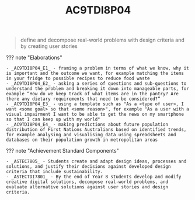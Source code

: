 ﻿---
backlinks:
- title: My approach to teaching digital technologies
  url: /sense/Teaching/Mathematics/my-approach-to-teaching-digital-technologies.html
- title: Learning Areas
  url: /sense/Teaching/Curriculum/v9/v9-learning-areas.html
tags: australian-curriculum
title: AC9TDI8P04
type: note
---
> define and decompose real-world problems with design criteria and by creating user stories

??? note "Elaborations"

	- _AC9TDI8P04_E1_ - framing a problem in terms of what we know, why it is important and the outcome we want, for example matching the items in your fridge to possible recipes to reduce food waste
	- _AC9TDI8P04_E2_ - asking a series of questions and sub-questions to understand the problem and breaking it down into manageable parts, for example “How do we keep track of what items are in the pantry? Are there any dietary requirements that need to be considered?”
	- _AC9TDI8P04_E3_ - using a template such as "As a <type of user>, I want <some goal> so that <some reason>", for example "As a user with a visual impairment I want to be able to get the news on my smartphone so that I can keep up with my world"
	- _AC9TDI8P04_E4_ - making predictions about future population distribution of First Nations Australians based on identified trends, for example analysing and visualising data using spreadsheets and databases on their population growth in metropolitan areas
??? note "Achievement Standard Components"

	- _ASTEC7805_ - Students create and adapt design ideas, processes and solutions, and justify their decisions against developed design criteria that include sustainability.
	- _ASTECTDI7801_ - By the end of Year 8 students develop and modify creative digital solutions, decompose real-world problems, and evaluate alternative solutions against user stories and design criteria.